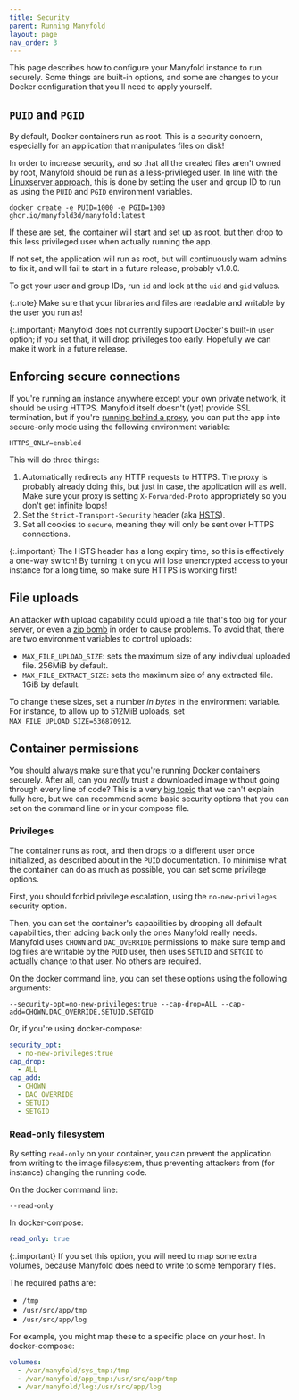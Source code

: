```yaml
---
title: Security
parent: Running Manyfold
layout: page
nav_order: 3
---
```


This page describes how to configure your Manyfold instance to run securely. Some things are built-in options, and some are changes to your Docker configuration that you'll need to apply yourself.

## `PUID` and `PGID`

By default, Docker containers run as root. This is a security concern, especially for an application that manipulates files on disk!

In order to increase security, and so that all the created files aren't owned by root, Manyfold should be run as a less-privileged user. In line with the [Linuxserver approach](https://docs.linuxserver.io/general/understanding-puid-and-pgid/), this is done by setting the user and group ID to run as using the `PUID` and `PGID` environment variables.

 `docker create -e PUID=1000 -e PGID=1000 ghcr.io/manyfold3d/manyfold:latest`

If these are set, the container will start and set up as root, but then drop to this less privileged user when actually running the app.

If not set, the application will run as root, but will continuously warn admins to fix it, and will fail to start in a future release, probably v1.0.0.

To get your user and group IDs, run `id` and look at the `uid` and `gid` values.

{:.note}
Make sure that your libraries and files are readable and writable by the user you run as!

{:.important}
Manyfold does not currently support Docker's built-in `user` option; if you set that, it will drop privileges too early. Hopefully we can make it work in a future release.

## Enforcing secure connections

If you're running an instance anywhere except your own private network, it should be using HTTPS. Manyfold itself doesn't (yet) provide SSL termination, but if you're [running behind a proxy](proxies.md), you can put the app into secure-only mode using the following environment variable:

`HTTPS_ONLY=enabled`

This will do three things:

1. Automatically redirects any HTTP requests to HTTPS. The proxy is probably already doing this, but just in case, the application will as well. Make sure your proxy is setting `X-Forwarded-Proto` appropriately so you don't get infinite loops!
2. Set the `Strict-Transport-Security` header (aka [HSTS](https://developer.mozilla.org/en-US/docs/Web/HTTP/Headers/Strict-Transport-Security)).
3. Set all cookies to `secure`, meaning they will only be sent over HTTPS connections.

{:.important}
The HSTS header has a long expiry time, so this is effectively a one-way switch! By turning it on you will lose unencrypted access to your instance for a long time, so make sure HTTPS is working first!


## File uploads

An attacker with upload capability could upload a file that's too big for your server, or even a [zip bomb](https://en.wikipedia.org/wiki/Zip_bomb) in order to cause problems. To avoid that, there are two environment variables to control uploads:

* `MAX_FILE_UPLOAD_SIZE`: sets the maximum size of any individual uploaded file. 256MiB by default.
* `MAX_FILE_EXTRACT_SIZE`: sets the maximum size of any extracted file. 1GiB by default.

To change these sizes, set a number _in bytes_ in the environment variable. For instance, to allow up to 512MiB uploads, set `MAX_FILE_UPLOAD_SIZE=536870912`.

## Container permissions

You should always make sure that you're running Docker containers securely. After all, can you *really* trust a downloaded image without going through every line of code? This is a very [big topic](https://docs.docker.com/engine/security/) that we can't explain fully here, but we can recommend some basic security options that you can set on the command line or in your compose file.

### Privileges

The container runs as root, and then drops to a different user once initialized, as described about in the `PUID` documentation. To minimise what the container can do as much as possible, you can set some privilege options.

First, you should forbid privilege escalation, using the `no-new-privileges` security option.

Then, you can set the container's capabilities by dropping all default capabilities, then adding back only the ones Manyfold really needs. Manyfold uses `CHOWN` and `DAC_OVERRIDE` permissions to make sure temp and log files are writable by the `PUID` user, then uses `SETUID` and `SETGID` to actually change to that user. No others are required.

On the docker command line, you can set these options using the following arguments:

`--security-opt=no-new-privileges:true --cap-drop=ALL --cap-add=CHOWN,DAC_OVERRIDE,SETUID,SETGID`

Or, if you're using docker-compose:

```yaml
security_opt:
  - no-new-privileges:true
cap_drop:
  - ALL
cap_add:
  - CHOWN
  - DAC_OVERRIDE
  - SETUID
  - SETGID
```

### Read-only filesystem

By setting `read-only` on your container, you can prevent the application from writing to the image filesystem, thus preventing attackers from (for instance) changing the running code.

On the docker command line:

`--read-only`

In docker-compose:

```yaml
read_only: true
```

{:.important}
If you set this option, you will need to map some extra volumes, because Manyfold does need to write to some temporary files.

The required paths are:

* `/tmp`
* `/usr/src/app/tmp`
* `/usr/src/app/log`

For example, you might map these to a specific place on your host. In docker-compose:

```yaml
volumes:
  - /var/manyfold/sys_tmp:/tmp
  - /var/manyfold/app_tmp:/usr/src/app/tmp
  - /var/manyfold/log:/usr/src/app/log
```
